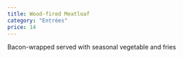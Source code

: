 ```yaml
---
title: Wood-fired Meatloaf
category: "Entrées"
price: 14
---
```

Bacon-wrapped served with seasonal vegetable and fries